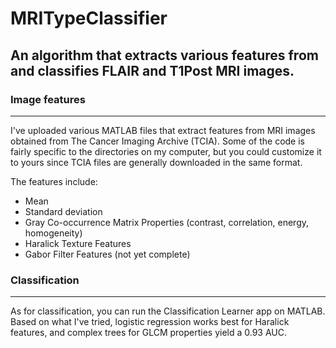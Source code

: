 # MRITypeClassifier
## An algorithm that extracts various features from and classifies FLAIR and T1Post MRI images.

### Image features
----------------------
I've uploaded various MATLAB files that extract features from MRI images obtained from The Cancer Imaging Archive (TCIA). Some of the code is fairly specific to the directories on my computer, but you could customize it to yours since TCIA files are generally downloaded in the same format.

The features include:
* Mean
* Standard deviation
* Gray Co-occurrence Matrix Properties (contrast, correlation, energy, homogeneity)
* Haralick Texture Features
* Gabor Filter Features (not yet complete)

### Classification
----------------------
As for classification, you can run the Classification Learner app on MATLAB. Based on what I've tried, logistic regression works best for Haralick features, and complex trees for GLCM properties yield a 0.93 AUC.
